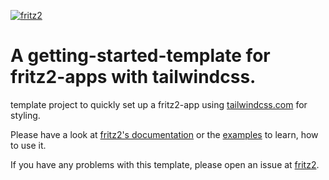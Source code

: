 [![fritz2](https://www.fritz2.dev/img/fritz2_logo_dark.png)](https://www.fritz2.dev/)

# A getting-started-template for fritz2-apps with tailwindcss.

template project to quickly set up a fritz2-app using [tailwindcss.com](https://tailwindcss.com/) for styling.

Please have a look at [fritz2's documentation](https://fritz2.dev/docs) 
or the [examples](https://examples.fritz2.dev/) to learn, how to use it.

If you have any problems with this template, 
please open an issue at [fritz2](https://github.com/jwstegemann/fritz2/issues).
